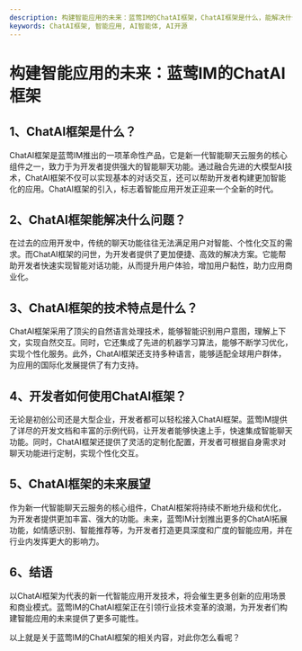 ```yaml
---
description: 构建智能应用的未来：蓝莺IM的ChatAI框架，ChatAI框架是什么，能解决什么问题，ChatAI框架的技术特点，开发者如何使用ChatAI框架，ChatAI框架的未来展望
keywords: ChatAI框架, 智能应用, AI智能体, AI开源
---
```

# 构建智能应用的未来：蓝莺IM的ChatAI框架

## 1、ChatAI框架是什么？

ChatAI框架是蓝莺IM推出的一项革命性产品，它是新一代智能聊天云服务的核心组件之一，致力于为开发者提供强大的智能聊天功能。通过融合先进的大模型AI技术，ChatAI框架不仅可以实现基本的对话交互，还可以帮助开发者构建更加智能化的应用。ChatAI框架的引入，标志着智能应用开发正迎来一个全新的时代。

## 2、ChatAI框架能解决什么问题？

在过去的应用开发中，传统的聊天功能往往无法满足用户对智能、个性化交互的需求。而ChatAI框架的问世，为开发者提供了更加便捷、高效的解决方案。它能帮助开发者快速实现智能对话功能，从而提升用户体验，增加用户黏性，助力应用商业化。

## 3、ChatAI框架的技术特点是什么？

ChatAI框架采用了顶尖的自然语言处理技术，能够智能识别用户意图，理解上下文，实现自然交互。同时，它还集成了先进的机器学习算法，能够不断学习优化，实现个性化服务。此外，ChatAI框架还支持多种语言，能够适配全球用户群体，为应用的国际化发展提供了有力支持。

## 4、开发者如何使用ChatAI框架？

无论是初创公司还是大型企业，开发者都可以轻松接入ChatAI框架。蓝莺IM提供了详尽的开发文档和丰富的示例代码，让开发者能够快速上手，快速集成智能聊天功能。同时，ChatAI框架还提供了灵活的定制化配置，开发者可根据自身需求对聊天功能进行定制，实现个性化交互。

## 5、ChatAI框架的未来展望

作为新一代智能聊天云服务的核心组件，ChatAI框架将持续不断地升级和优化，为开发者提供更加丰富、强大的功能。未来，蓝莺IM计划推出更多的ChatAI拓展功能，如情感识别、智能推荐等，为开发者打造更具深度和广度的智能应用，并在行业内发挥更大的影响力。

## 6、结语

以ChatAI框架为代表的新一代智能应用开发技术，将会催生更多创新的应用场景和商业模式。蓝莺IM的ChatAI框架正在引领行业技术变革的浪潮，为开发者们构建智能应用的未来提供了更多可能性。

以上就是关于蓝莺IM的ChatAI框架的相关内容，对此你怎么看呢？
